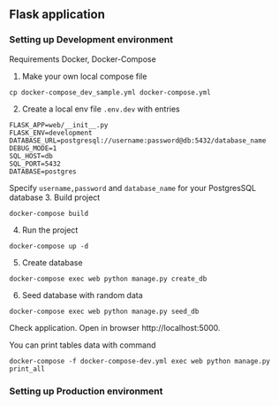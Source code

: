 ## Flask application

### Setting up Development environment

Requirements Docker, Docker-Compose

1. Make your own local compose file
```commandline
cp docker-compose_dev_sample.yml docker-compose.yml
```
2. Create a local env file `.env.dev` with entries
```
FLASK_APP=web/__init__.py
FLASK_ENV=development
DATABASE_URL=postgresql://username:password@db:5432/database_name
DEBUG_MODE=1
SQL_HOST=db
SQL_PORT=5432
DATABASE=postgres
```
Specify `username,password` and `database_name` for your PostgresSQL database
3. Build project
```commandline
docker-compose build
```
4. Run the project
```commandline
docker-compose up -d
```
5. Create database
```commandline
docker-compose exec web python manage.py create_db
```
6. Seed database with random data
```commandline
docker-compose exec web python manage.py seed_db
```

Check application. Open in browser http://localhost:5000.


You can print tables data with command
```commandline
docker-compose -f docker-compose-dev.yml exec web python manage.py print_all
```

### Setting up Production environment
